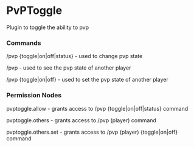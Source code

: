 # PvPToggle
Plugin to toggle the ability to pvp

### Commands
/pvp {toggle|on|off|status} - used to change pvp state

/pvp <player> - used to see the pvp state of another player

/pvp <player> {toggle|on|off} - used to set the pvp state of another player

### Permission Nodes
pvptoggle.allow - grants access to /pvp {toggle|on|off|status} command

pvptoggle.others - grants access to /pvp (player) command

pvptoggle.others.set - grants access to /pvp (player) {toggle|on|off} command
